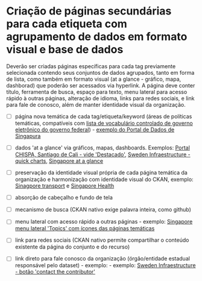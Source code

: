 # Criação de páginas secundárias para cada etiqueta com agrupamento de dados em formato visual e base de dados

Deverão ser criadas páginas específicas para cada tag previamente selecionada contendo seus conjuntos de dados agrupados, tanto em forma de lista, como também em formato visual (at a glance - gráfico, mapa, dashborad) que poderão ser acessados via hyperlink. A página deve conter título, ferramenta de busca, espaço para texto, menu lateral para acesso rápido à outras páginas, alteração de idioma, links para redes sociais, e link para fale de conosco, além de manter identidade visual da organização.

- [ ] página nova temática de cada tag/etiqueta/keyword (áreas de políticas temáticas, compatíveis com [lista de vocabulário controlado de governo eletrônico do governo federal](https://www.gov.br/governodigital/pt-br/governanca-de-dados/VCGE_2_1_0.pdf)) - [exemplo do Portal de Dados de Singapura]()

- [ ] dados 'at a glance' via gráficos, mapas, dashboards. Exemplos: [Portal CHISPA, Santiago de Cali - vide 'Destacado'](https://cali.chis.pa/), [Sweden Infraestructure - quick charts](https://data.humdata.org/dataset/world-bank-infrastructure-indicators-for-sweden), [Singapore at a glance](https://data.gov.sg/)

- [ ] preservação da identidade visual própria de cada página temática da organização e harmonização com identidade visual do CKAN, exemplo: [Sinagpore transport](https://data.gov.sg/group/transport) e [Singapore Health](https://data.gov.sg/group/health)

- [ ] absorção de cabeçalho e fundo de tela

- [ ] mecanismo de busca (CKAN nativo exige palavra inteira, como github)

- [ ] menu lateral com acesso rápido a outras páginas - exemplo: [Singapore menu lateral 'Topics' com ícones das páginas temáticas](https://data.gov.sg/search)

- [ ] link para redes sociais (CKAN nativo permite compartilhar o conteúdo existente da página do conjunto e do recurso)

- [ ] link direto para fale conosco da organização (órgão/entidade estadual responsável pelo dataset) - exemplo: - exemplo: [Sweden Infraestructure - botão 'contact the contributor'](https://data.humdata.org/dataset/world-bank-infrastructure-indicators-for-sweden)